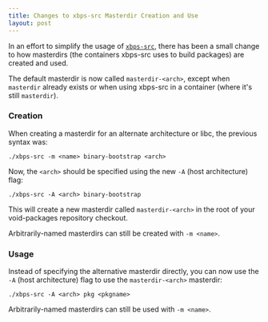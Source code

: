 ```yaml
---
title: Changes to xbps-src Masterdir Creation and Use
layout: post
---
```


In an effort to simplify the usage of [`xbps-src`](https://github.com/void-linux/void-packages),
there has been a small change to how masterdirs (the containers xbps-src uses
to build packages) are created and used.

The default masterdir is now called `masterdir-<arch>`, except when `masterdir`
already exists or when using xbps-src in a container (where it's still `masterdir`).

### Creation

When creating a masterdir for an alternate architecture or libc, the previous
syntax was:

```
./xbps-src -m <name> binary-bootstrap <arch>
```

Now, the `<arch>` should be specified using the new `-A` (host architecture)
flag:

```
./xbps-src -A <arch> binary-bootstrap
```

This will create a new masterdir called `masterdir-<arch>` in the root of your
void-packages repository checkout.

Arbitrarily-named masterdirs can still be created with `-m <name>`.

### Usage

Instead of specifying the alternative masterdir directly, you can now use the
`-A` (host architecture) flag to use the `masterdir-<arch>` masterdir:

```
./xbps-src -A <arch> pkg <pkgname>
```

Arbitrarily-named masterdirs can still be used with `-m <name>`.
